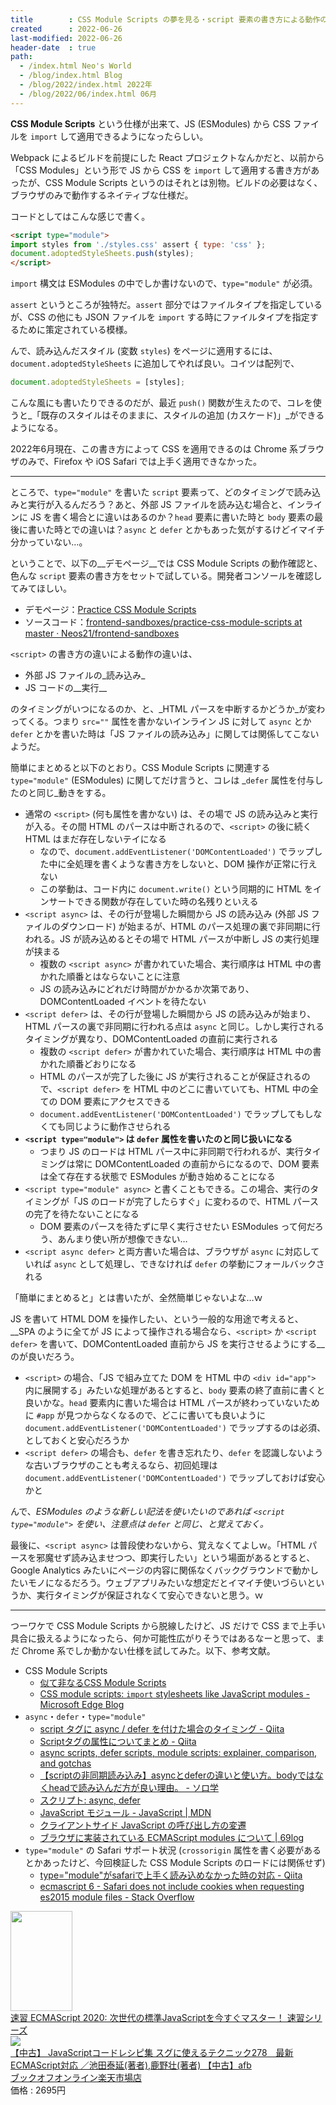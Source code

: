 ```yaml
---
title        : CSS Module Scripts の夢を見る・script 要素の書き方による動作の違いまとめ
created      : 2022-06-26
last-modified: 2022-06-26
header-date  : true
path:
  - /index.html Neo's World
  - /blog/index.html Blog
  - /blog/2022/index.html 2022年
  - /blog/2022/06/index.html 06月
---
```


__CSS Module Scripts__ という仕様が出来て、JS (ESModules) から CSS ファイルを `import` して適用できるようになったらしい。

Webpack によるビルドを前提にした React プロジェクトなんかだと、以前から「CSS Modules」という形で JS から CSS を `import` して適用する書き方があったが、CSS Module Scripts というのはそれとは別物。ビルドの必要はなく、ブラウザのみで動作するネイティブな仕様だ。

コードとしてはこんな感じで書く。

```html
<script type="module">
import styles from './styles.css' assert { type: 'css' };
document.adoptedStyleSheets.push(styles);
</script>
```

`import` 構文は ESModules の中でしか書けないので、`type="module"` が必須。

`assert` というところが独特だ。`assert` 部分ではファイルタイプを指定しているが、CSS の他にも JSON ファイルを `import` する時にファイルタイプを指定するために策定されている模様。

んで、読み込んだスタイル (変数 `styles`) をページに適用するには、`document.adoptedStyleSheets` に追加してやれば良い。コイツは配列で、

```javascript
document.adoptedStyleSheets = [styles];
```

こんな風にも書いたりできるのだが、最近 `push()` 関数が生えたので、コレを使うと_「既存のスタイルはそのままに、スタイルの追加 (カスケード)」_ができるようになる。

2022年6月現在、この書き方によって CSS を適用できるのは Chrome 系ブラウザのみで、Firefox や iOS Safari では上手く適用できなかった。

---

ところで、`type="module"` を書いた `script` 要素って、どのタイミングで読み込みと実行が入るんだろう？あと、外部 JS ファイルを読み込む場合と、インラインに JS を書く場合とに違いはあるのか？`head` 要素に書いた時と `body` 要素の最後に書いた時とでの違いは？`async` と `defer` とかもあった気がするけどイマイチ分かっていない…。

ということで、以下の__デモページ__では CSS Module Scripts の動作確認と、色んな `script` 要素の書き方をセットで試している。開発者コンソールを確認してみてほしい。

- デモページ：[Practice CSS Module Scripts](https://neos21.github.io/frontend-sandboxes/practice-css-module-scripts/index.html)
- ソースコード：[frontend-sandboxes/practice-css-module-scripts at master · Neos21/frontend-sandboxes](https://github.com/Neos21/frontend-sandboxes/tree/master/practice-css-module-scripts)

`<script>` の書き方の違いによる動作の違いは、

- 外部 JS ファイルの_読み込み_
- JS コードの__実行__

のタイミングがいつになるのか、と、_HTML パースを中断するかどうか_が変わってくる。つまり `src=""` 属性を書かないインライン JS に対して `async` とか `defer` とかを書いた時は「JS ファイルの読み込み」に関しては関係してこないようだ。

簡単にまとめると以下のとおり。CSS Module Scripts に関連する `type="module"` (ESModules) に関してだけ言うと、コレは _`defer` 属性を付与したのと同じ_動きをする。

- 通常の `<script>` (何も属性を書かない) は、その場で JS の読み込みと実行が入る。その間 HTML のパースは中断されるので、`<script>` の後に続く HTML はまだ存在しないテイになる
  - なので、`document.addEventListener('DOMContentLoaded')` でラップした中に全処理を書くような書き方をしないと、DOM 操作が正常に行えない
  - この挙動は、コード内に `document.write()` という同期的に HTML をインサートできる関数が存在していた時の名残りといえる
- `<script async>` は、その行が登場した瞬間から JS の読み込み (外部 JS ファイルのダウンロード) が始まるが、HTML のパース処理の裏で非同期に行われる。JS が読み込めるとその場で HTML パースが中断し JS の実行処理が挟まる
  - 複数の `<script async>` が書かれていた場合、実行順序は HTML 中の書かれた順番とはならないことに注意
  - JS の読み込みにどれだけ時間がかかるか次第であり、DOMContentLoaded イベントを待たない
- `<script defer>` は、その行が登場した瞬間から JS の読み込みが始まり、HTML パースの裏で非同期に行われる点は `async` と同じ。しかし実行されるタイミングが異なり、DOMContentLoaded の直前に実行される
  - 複数の `<script defer>` が書かれていた場合、実行順序は HTML 中の書かれた順番どおりになる
  - HTML のパースが完了した後に JS が実行されることが保証されるので、`<script defer>` を HTML 中のどこに書いていても、HTML 中の全ての DOM 要素にアクセスできる
  - `document.addEventListener('DOMContentLoaded')` でラップしてもしなくても同じように動作させられる
- __`<script type="module">` は `defer` 属性を書いたのと同じ扱いになる__
  - つまり JS のロードは HTML パース中に非同期で行われるが、実行タイミングは常に DOMContentLoaded の直前からになるので、DOM 要素は全て存在する状態で ESModules が動き始めることになる
- `<script type="module" async>` と書くこともできる。この場合、実行のタイミングが「JS のロードが完了したらすぐ」に変わるので、HTML パースの完了を待たないことになる
  - DOM 要素のパースを待たずに早く実行させたい ESModules って何だろう、あんまり使い所が想像できない…
- `<script async defer>` と両方書いた場合は、ブラウザが `async` に対応していれば `async` として処理し、できなければ `defer` の挙動にフォールバックされる

「簡単にまとめると」とは書いたが、全然簡単じゃないよな…ｗ

JS を書いて HTML DOM を操作したい、という一般的な用途で考えると、__SPA のように全てが JS によって操作される場合なら、`<script>` か `<script defer>` を書いて、DOMContentLoaded 直前から JS を実行させるようにする__のが良いだろう。

- `<script>` の場合、「JS で組み立てた DOM を HTML 中の `<div id="app">` 内に展開する」みたいな処理があるとすると、`body` 要素の終了直前に書くと良いかな。`head` 要素内に書いた場合は HTML パースが終わっていないために `#app` が見つからなくなるので、どこに書いても良いように `document.addEventListener('DOMContentLoaded')` でラップするのは必須、としておくと安心だろうか
- `<script defer>` の場合も、`defer` を書き忘れたり、`defer` を認識しないような古いブラウザのことも考えるなら、初回処理は `document.addEventListener('DOMContentLoaded')` でラップしておけば安心かと

んで、_ESModules のような新しい記法を使いたいのであれば `<script type="module">` を使い、注意点は `defer` と同じ、と覚えておく。_

最後に、`<script async>` は普段使わないから、覚えなくてよしｗ。「HTML パースを邪魔せず読み込ませつつ、即実行したい」という場面があるとすると、Google Analytics みたいにページの内容に関係なくバックグラウンドで動かしたいモノになるだろう。ウェブアプリみたいな想定だとイマイチ使いづらいというか、実行タイミングが保証されなくて安心できないと思う。ｗ

---

つーワケで CSS Module Scripts から脱線したけど、JS だけで CSS まで上手い具合に扱えるようになったら、何か可能性広がりそうではあるなーと思って、まだ Chrome 系でしか動かない仕様を試してみた。以下、参考文献。

- CSS Module Scripts
  - [似て非なるCSS Module Scripts](https://zenn.dev/akfm/articles/e7615e8e826df8)
  - [CSS module scripts: `import` stylesheets like JavaScript modules - Microsoft Edge Blog](https://blogs.windows.com/msedgedev/2021/08/17/css-module-scripts-import-stylesheets-like-javascript-modules/)
- `async`・`defer`・`type="module"`
  - [script タグに async / defer を付けた場合のタイミング - Qiita](https://qiita.com/phanect/items/82c85ea4b8f9c373d684)
  - [Scriptタグの属性についてまとめ - Qiita](https://qiita.com/irico/items/bd97e1afc737f83b395d)
  - [async scripts, defer scripts, module scripts: explainer, comparison, and gotchas](https://gist.github.com/jakub-g/385ee6b41085303a53ad92c7c8afd7a6)
  - [【scriptの非同期読み込み】asyncとdeferの違いと使い方。bodyではなくheadで読み込んだ方が良い理由。 - ソロ学](https://sologaku.com/make-website/javascript-async-defer/)
  - [スクリプト: async, defer](https://ja.javascript.info/script-async-defer)
  - [JavaScript モジュール - JavaScript | MDN](https://developer.mozilla.org/ja/docs/Web/JavaScript/Guide/Modules)
  - [クライアントサイド JavaScript の呼び出し方の変遷](https://zenn.dev/bugbearr/scraps/6bd58eadd60bd6)
  - [ブラウザに実装されている ECMAScript modules について | 69log](https://blog.kazu69.net/2017/06/09/es6-modules-in-browser/)
- `type="module"` の Safari サポート状況 (`crossorigin` 属性を書く必要があるとかあったけど、今回検証した CSS Module Scripts のロードには関係せず)
  - [type="module"がsafariで上手く読み込めなかった時の対応 - Qiita](https://qiita.com/shimooon/items/bd404af8107481e526af)
  - [ecmascript 6 - Safari does not include cookies when requesting es2015 module files - Stack Overflow](https://stackoverflow.com/questions/56688376/safari-does-not-include-cookies-when-requesting-es2015-module-files/57805571#57805571)

<div class="ad-amazon">
  <div class="ad-amazon-image">
    <a href="https://www.amazon.co.jp/dp/B08F1VNR7L?tag=neos21-22&amp;linkCode=osi&amp;th=1&amp;psc=1">
      <img src="https://m.media-amazon.com/images/I/51Pt4twE2ZL._SL160_.jpg" width="99" height="160">
    </a>
  </div>
  <div class="ad-amazon-info">
    <div class="ad-amazon-title">
      <a href="https://www.amazon.co.jp/dp/B08F1VNR7L?tag=neos21-22&amp;linkCode=osi&amp;th=1&amp;psc=1">速習 ECMAScript 2020: 次世代の標準JavaScriptを今すぐマスター！ 速習シリーズ</a>
    </div>
  </div>
</div>

<div class="ad-rakuten">
  <div class="ad-rakuten-image">
    <a href="https://hb.afl.rakuten.co.jp/hgc/g00rc682.waxyceda.g00rc682.waxyd8cb/?pc=https%3A%2F%2Fitem.rakuten.co.jp%2Fbookoffonline%2F0019196504%2F&amp;m=http%3A%2F%2Fm.rakuten.co.jp%2Fbookoffonline%2Fi%2F15336627%2F">
      <img src="https://thumbnail.image.rakuten.co.jp/@0_mall/bookoffonline/cabinet/638/0019196504l.jpg?_ex=128x128">
    </a>
  </div>
  <div class="ad-rakuten-info">
    <div class="ad-rakuten-title">
      <a href="https://hb.afl.rakuten.co.jp/hgc/g00rc682.waxyceda.g00rc682.waxyd8cb/?pc=https%3A%2F%2Fitem.rakuten.co.jp%2Fbookoffonline%2F0019196504%2F&amp;m=http%3A%2F%2Fm.rakuten.co.jp%2Fbookoffonline%2Fi%2F15336627%2F">【中古】 JavaScriptコードレシピ集 スグに使えるテクニック278　最新ECMAScript対応 ／池田泰延(著者),鹿野壮(著者) 【中古】afb</a>
    </div>
    <div class="ad-rakuten-shop">
      <a href="https://hb.afl.rakuten.co.jp/hgc/g00rc682.waxyceda.g00rc682.waxyd8cb/?pc=https%3A%2F%2Fwww.rakuten.co.jp%2Fbookoffonline%2F&amp;m=http%3A%2F%2Fm.rakuten.co.jp%2Fbookoffonline%2F">ブックオフオンライン楽天市場店</a>
    </div>
    <div class="ad-rakuten-price">価格 : 2695円</div>
  </div>
</div>
